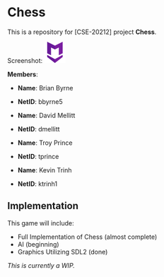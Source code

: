 Chess
==========

This is a repository for [CSE-20212] project **Chess**.

Screenshot: 
![alt text][logo]

[logo]: https://github.com/adam-p/markdown-here/raw/master/src/common/images/icon48.png "Logo Title Text 2"

**Members**:

* **Name**: Brian Byrne
* **NetID**: bbyrne5

* **Name**: David Mellitt
* **NetID**: dmellitt

* **Name**: Troy Prince
* **NetID**: tprince

* **Name**: Kevin Trinh
* **NetID**: ktrinh1

Implementation
--------

This game will include:

* Full Implementation of Chess (almost complete)
* AI (beginning)
* Graphics Utilizing SDL2 (done)

*This is currently a WIP.*